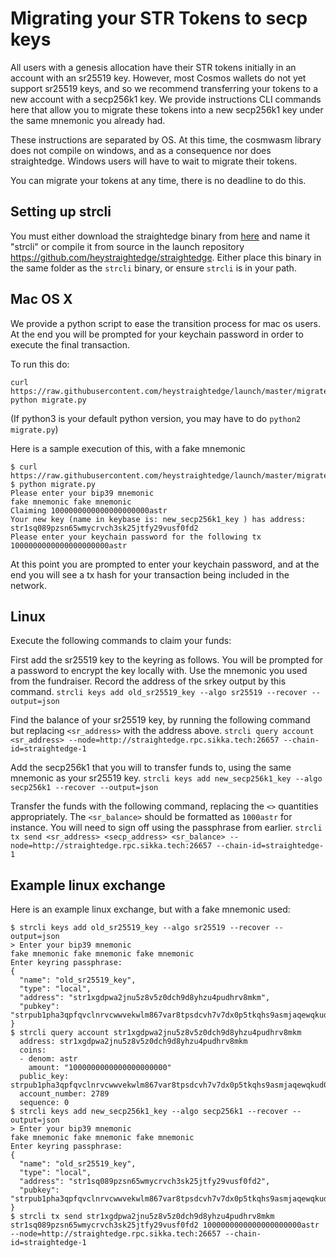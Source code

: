 # Migrating your STR Tokens to secp keys

All users with a genesis allocation have their STR tokens initially in an account with an sr25519 key.  However, most Cosmos wallets do not yet support sr25519 keys, and so we recommend transferring your tokens to a new account with a secp256k1 key.  We provide instructions CLI commands here that allow you to migrate these tokens into a new secp256k1 key under the same mnemonic you already had.

These instructions are separated by OS. At this time, the cosmwasm library does not compile on windows, and as a consequence nor does straightedge. Windows users will have to wait to migrate their tokens.

You can migrate your tokens at any time, there is no deadline to do this.

## Setting up strcli

You must either download the straightedge binary from [here](https://github.com/heystraightedge/straightedge/releases/tag/v0.1.0) and name it "strcli" or compile it from source in the launch repository https://github.com/heystraightedge/straightedge.
Either place this binary in the same folder as the `strcli` binary, or ensure `strcli` is in your path.

## Mac OS X

We provide a python script to ease the transition process for mac os users. At the end you will be prompted for your keychain password in order to execute the final transaction.

To run this do:
```
curl https://raw.githubusercontent.com/heystraightedge/launch/master/migrate.py
python migrate.py
```

(If python3 is your default python version, you may have to do `python2 migrate.py`)

Here is a sample execution of this, with a fake mnemonic
```
$ curl https://raw.githubusercontent.com/heystraightedge/launch/master/migrate.py
$ python migrate.py
Please enter your bip39 mnemonic
fake mnemonic fake mnemonic
Claiming 1000000000000000000000astr
Your new key (name in keybase is: new_secp256k1_key ) has address: str1sq089pzsn65wmycrvch3sk25jtfy29vusf0fd2
Please enter your keychain password for the following tx 1000000000000000000000astr
```
At this point you are prompted to enter your keychain password, and at the end you will see a tx hash for your transaction being included in the network.


## Linux

Execute the following commands to claim your funds:

First add the sr25519 key to the keyring as follows. You will be prompted for a password to encrypt the key locally with. Use the mnemonic you used from the fundraiser. Record the address of the srkey output by this command.
`strcli keys add old_sr25519_key --algo sr25519 --recover --output=json`

Find the balance of your sr25519 key, by running the following command but replacing `<sr_address>` with the address above.
`strcli query account <sr_address> --node=http://straightedge.rpc.sikka.tech:26657 --chain-id=straightedge-1`

Add the secp256k1 that you will to transfer funds to, using the same mnemonic as your sr25519 key.
`strcli keys add new_secp256k1_key --algo secp256k1 --recover --output=json`

Transfer the funds with the following command, replacing the `<>` quantities appropriately. The `<sr_balance>` should be formatted as `1000astr` for instance. You will need to sign off using the passphrase from earlier.
`strcli tx send <sr_address> <secp_address> <sr_balance> --node=http://straightedge.rpc.sikka.tech:26657 --chain-id=straightedge-1`

## Example linux exchange

Here is an example linux exchange, but with a fake mnemonic used:
```
$ strcli keys add old_sr25519_key --algo sr25519 --recover --output=json
> Enter your bip39 mnemonic
fake mnemonic fake mnemonic fake mnemonic
Enter keyring passphrase:
{
  "name": "old_sr25519_key",
  "type": "local",
  "address": "str1xgdpwa2jnu5z8v5z0dch9d8yhzu4pudhrv8mkm",
  "pubkey": "strpub1pha3qpfqvclnrvcwwvekwlm867var8tpsdcvh7v7dx0p5tkqhs9asmjaqewqkud0mp"
}
$ strcli query account str1xgdpwa2jnu5z8v5z0dch9d8yhzu4pudhrv8mkm
  address: str1xgdpwa2jnu5z8v5z0dch9d8yhzu4pudhrv8mkm
  coins:
  - denom: astr
    amount: "1000000000000000000000"
  public_key: strpub1pha3qpfqvclnrvcwwvekwlm867var8tpsdcvh7v7dx0p5tkqhs9asmjaqewqkud0mp
  account_number: 2789
  sequence: 0
$ strcli keys add new_secp256k1_key --algo secp256k1 --recover --output=json
> Enter your bip39 mnemonic
fake mnemonic fake mnemonic fake mnemonic
Enter keyring passphrase:
{
  "name": "old_sr25519_key",
  "type": "local",
  "address": "str1sq089pzsn65wmycrvch3sk25jtfy29vusf0fd2",
  "pubkey": "strpub1pha3qpfqvclnrvcwwvekwlm867var8tpsdcvh7v7dx0p5tkqhs9asmjaqewqkud0mp"
}
$ strcli tx send str1xgdpwa2jnu5z8v5z0dch9d8yhzu4pudhrv8mkm str1sq089pzsn65wmycrvch3sk25jtfy29vusf0fd2 1000000000000000000000astr --node=http://straightedge.rpc.sikka.tech:26657 --chain-id=straightedge-1
```
